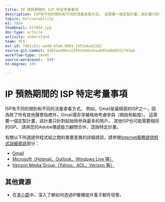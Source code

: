 ```yaml
---
title: IP 預熱期間的 ISP 特定考量事項
description: ISP有不同的規則和不同的流量查看方式。 這需要一個定製計畫，該計畫只針對起始時參與最多的用戶。
topics: Deliverability
kt: 7054
thumbnail: kt7054.jpg
doc-type: article
activity: understand
team: ACS
exl-id: 7d61c81c-aa40-47a6-9869-1953a6ad22b2
source-git-commit: 4d82aa498ce155919dde24aa695a8848351763a6
workflow-type: tm+mt
source-wordcount: '159'
ht-degree: 16%

---
```


# IP 預熱期間的 ISP 特定考量事項

ISP有不同的規則和不同的流量查看方式。 例如，Gmail是最精密的ISP之一，因為除了所有其他聲譽指標外，Gmail還非常嚴格地考慮參與（開啟和點按）。 這需要一個定製計畫，該計畫只針對起始時參與最多的用戶。 其他ISP也可能需要相同的ISP。 請與您的Adobe傳遞能力顧問合作，諮詢特定計畫。

有關以下所選提供程式組之間的重要差異的詳細資訊，請參閱[Internet服務提供程式詳細資訊](/help/internet-service-provider-specifics/overview.md)部分：

* [Gmail](/help/internet-service-provider-specifics/gmail.md)
* [Microsoft（Hotmail、Outlook、Windows Live 等）](/help/internet-service-provider-specifics/microsoft.md)
* [Verizon Media Group（Yahoo、AOL、Verizon 等）](/help/internet-service-provider-specifics/verizon-media-group.md)

## 其他資源

* 在[本小節](/help/additional-resources/increase-reputation-with-ip-warming.md)中，深入了解如何透過IP暖機提升電子郵件信譽。
